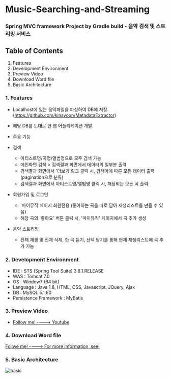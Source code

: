 # Music-Searching-and-Streaming
### Spring MVC framework Project by Gradle build - 음악 검색 및 스트리밍 서비스

## Table of Contents
 1. Features
 2. Development Environment
 3. Preview Video
 4. Download Word file 
 5. Basic Architecture

 

### 1. Features
 - Localhost에 있는 음악파일을 파싱하여 DB에 저장. (https://github.com/kinayoon/MetadataExtractor)
  - 해당 DB를 토대로 현 웹 어플리케이션 개발.


 - 주요 기능
  - 검색
    - 아티스트명/곡명/앨범명으로 모두 검색 가능 
    - 메인화면 검색 > 검색결과 화면에서 데이터의 일부분 출력   
    - 검색결과 화면에서 '더보기'링크 클릭 시, 검색어에 따른 모든 데이터 출력 (pagination으로 분류)
    - 검색결과 화면에서 아티스트명/앨범명 클릭 시, 해당되는 모든 곡 출력

  - 회원가입 및 로그인
    - '마이뮤직'페이지 회원전용 (좋아하는 곡을 따로 담아 재생리스트를 만들 수 있음)
    - 해당 곡의 '좋아요' 버튼 클릭 시, '마이뮤직' 페이지에서 곡 추가 생성
    
  - 음악 스트리밍
    - 전체 재생 및 전체 삭제, 한 곡 듣기, 선택 담기를 통해 현재 재생리스트에 곡 추가 가능    

### 2. Development Environment
 - IDE : STS (Spring Tool Suite) 3.8.1.RELEASE
 - WAS : Tomcat 7.0
 - OS : Window7 (64 bit)
 - Language : Java 1.8, HTML, CSS, Javascript, JQuery, Ajax
 - DB : MySQL 5.1.60
 - Persistence Framework : MyBatis 
 
### 3. Preview Video    
  - [Follow me! ----> Youtube](https://youtu.be/PJmvVzF63wY)
  
### 4. Download Word file
 [Follwe me! ----> For more information, see!](https://github.com/kinayoon/Music-Searching-and-Streaming/files/630799/Music.Searching.and.Streaming.docx)

### 5. Basic Architecture
   ![basic](https://cloud.githubusercontent.com/assets/21224368/20875725/4f7bcf12-bb00-11e6-92c1-1591b5e62fd3.JPG)

